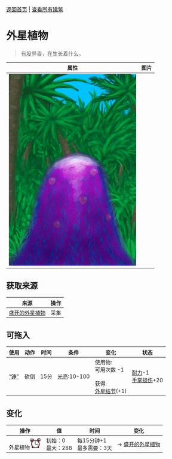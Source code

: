 [返回首页](index.md)   |  [查看所有建筑](building.md)
# 外星植物  
> 有股异香，在生长着什么。  
  
  属性  |   图片   
 ----  |  ----:   
   |  ![](Sprite/AlienGrowth.png)   
  
## 获取来源  
来源  |  操作  
----  |  ----  
[盛开的外星植物](AlienGrowth.md)  |  采集  
## 可拖入  
使用  |  动作  |  时间  |  条件  |  变化  |  状态  
----  |  ----  |  ----  |  ----  |  ----  |  ----  
[“锤”](tag_Axe.md)  |  砍倒  |  15分  |  [光亮](Light.md):10-100  |  使用物:<br>可用次数  -1<br><br>获得:<br>[外星结节](AlienNodule.md)(+1)<br>  |  [耐力](Stamina.md)-1<br>[手掌损伤](HandDamage.md)+20  
## 变化  
操作  |  值  |  时间  |  变化  
----  |  ----  |  ----  |  ----  
外星植物<img decoding="async" src="Sprite/AlarmClock.png" style="width:30px;">  |  初始：0<br>最大：288  |  每15分钟+1<br>最多需要：3天  |  → [盛开的外星植物](AlienGrowth.md)  
